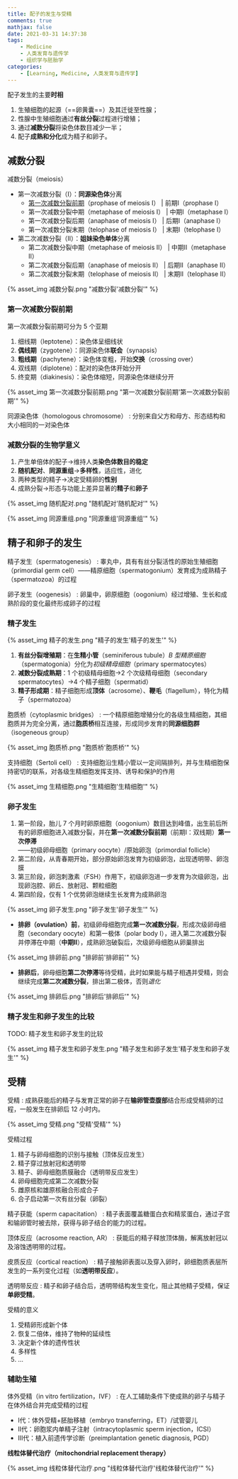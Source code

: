 ```yaml
---
title: 配子的发生与受精
comments: true
mathjax: false
date: 2021-03-31 14:37:38
tags:
    - Medicine
    - 人类发育与遗传学
    - 组织学与胚胎学
categories:
    - [Learning, Medicine, 人类发育与遗传学]
---
```


配子发生的主要**时相**
1. 生殖细胞的起源（==卵黄囊==）及其迁徙至性腺；
2. 性腺中生殖细胞通过**有丝分裂**过程进行增殖；
3. 通过**减数分裂**将染色体数目减少一半；
4. 配子**成熟和分化**成为精子和卵子。

<!-- more -->

## 减数分裂

减数分裂（meiosis）
- 第一次减数分裂（Ⅰ）：**同源染色体**分离
    - [第一次减数分裂前期](#第一次减数分裂前期)（prophase of meiosis Ⅰ） | 前期Ⅰ（prophase I）
    - 第一次减数分裂中期（metaphase of meiosis Ⅰ） | 中期Ⅰ（metaphase I）
    - 第一次减数分裂后期（anaphase of meiosis Ⅰ） | 后期Ⅰ（anaphase I）
    - 第一次减数分裂末期（telophase of meiosis Ⅰ） | 末期Ⅰ（telophase I）
- 第二次减数分裂（Ⅱ）：**姐妹染色单体**分离
    - 第二次减数分裂中期（metaphase of meiosis Ⅱ） | 中期Ⅱ（metaphase Ⅱ）
    - 第二次减数分裂后期（anaphase of meiosis Ⅱ） | 后期Ⅱ（anaphase Ⅱ）
    - 第二次减数分裂末期（telophase of meiosis Ⅱ） | 末期Ⅱ（telophase Ⅱ）

{% asset_img 减数分裂.png "减数分裂'减数分裂'" %}

### 第一次减数分裂前期

第一次减数分裂前期可分为 5 个亚期
1. 细线期（leptotene）：染色体呈细线状
2. **偶线期**（zygotene）：同源染色体**联会**（synapsis）
3. **粗线期**（pachytene）：染色体变粗，开始**交换**（crossing over）
4. 双线期（diplotene）：配对的染色体开始分开
5. 终变期（diakinesis）：染色体缩短，同源染色体继续分开

{% asset_img 第一次减数分裂前期.png "第一次减数分裂前期'第一次减数分裂前期'" %}

同源染色体（homologous chromosome）
: 分别来自父方和母方、形态结构和大小相同的一对染色体

### 减数分裂的生物学意义

1. 产生单倍体的配子→维持人类**染色体数目的稳定**
2. **随机配对**、**同源重组**→**多样性**，适应性，进化
3. 两种类型的精子→决定受精卵的**性别**
4. 成熟分裂→形态与功能上差异显著的**精子**和**卵子**

{% asset_img 随机配对.png "随机配对'随机配对'" %}

{% asset_img 同源重组.png "同源重组'同源重组'" %}

## 精子和卵子的发生

精子发生（spermatogenesis）
: 睾丸中，具有有丝分裂活性的原始生殖细胞（primordial germ cell）——精原细胞（spermatogonium）发育成为成熟精子（spermatozoa）的过程

卵子发生（oogenesis）
: 卵巢中，卵原细胞（oogonium）经过增殖、生长和成熟阶段的变化最终形成卵子的过程

### 精子发生

{% asset_img 精子的发生.png "精子的发生'精子的发生'" %}

1. **有丝分裂增殖期**：在**生精小管**（seminiferous tubule）*B 型精原细胞*（spermatogonia）分化为*初级精母细胞*（primary spermatocytes）
2. **减数分裂成熟期**：1 个初级精母细胞→2 个次级精母细胞（secondary spermatocytes）→4 个精子细胞（spermatid）
3. **精子形成期**：精子细胞形成**顶体**（acrosome）、**鞭毛**（flagellum），特化为精子（spermatozoa）

胞质桥（cytoplasmic bridges）
: 一个精原细胞增殖分化的各级生精细胞，其细胞质并为完全分离，通过**胞质桥**相互连接，形成同步发育的**同源细胞群**（isogeneous group）

{% asset_img 胞质桥.png "胞质桥'胞质桥'" %}

支持细胞（Sertoli cell）
: 支持细胞沿生精小管以一定间隔排列，并与生精细胞保持密切的联系，对各级生精细胞发挥支持、诱导和保护的作用

{% asset_img 生精细胞.png "生精细胞'生精细胞'" %}

### 卵子发生

1. 第一阶段，胎儿 7 个月时卵原细胞（oogonium）数目达到峰值，出生前后所有的卵原细胞进入减数分裂，并在**第一次减数分裂前期**（前期Ⅰ：双线期）**第一次停滞**——初级卵母细胞（primary oocyte）/原始卵泡（primordial follicle）
2. 第二阶段，从青春期开始，部分原始卵泡发育为初级卵泡，出现透明带、卵泡膜
3. 第三阶段，卵泡刺激素（FSH）作用下，初级卵泡进一步发育为次级卵泡，出现卵泡腔、卵丘、放射冠、颗粒细胞
4. 第四阶段，仅有 1 个优势卵泡继续生长发育为成熟卵泡

{% asset_img 卵子发生.png "卵子发生'卵子发生'" %}

- **排卵（ovulation）前**，初级卵母细胞完成**第一次减数分裂**，形成次级卵母细胞（secondary oocyte）和第一极体（polar body I），进入第二次减数分裂并停滞在中期（**中期Ⅱ**），成熟卵泡破裂后，次级卵母细胞从卵巢排出

{% asset_img 排卵前.png "排卵前'排卵前'" %}

- **排卵后**，卵母细胞**第二次停滞**等待受精，此时如果能与精子相遇并受精，则会继续完成**第二次减数分裂**，排出第二极体，否则*退化*

{% asset_img 排卵后.png "排卵后'排卵后'" %}

### 精子发生和卵子发生的比较

TODO: 精子发生和卵子发生的比较

{% asset_img 精子发生和卵子发生.png "精子发生和卵子发生'精子发生和卵子发生'" %}

## 受精

受精
: 成熟获能后的精子与发育正常的卵子在**输卵管壶腹部**结合形成受精卵的过程，一般发生在排卵后 12 小时内。

{% asset_img 受精.png "受精'受精'" %}

受精过程
1. 精子与卵母细胞的识别与接触（顶体反应发生）
2. 精子穿过放射冠和透明带
3. 精子、卵母细胞质膜融合（透明带反应发生）
4. 卵母细胞完成第二次减数分裂
5. 雌原核和雄原核融合形成合子
6. 合子启动第一次有丝分裂（卵裂）

精子获能（sperm capacitation）
: 精子表面覆盖糖蛋白衣和精浆蛋白，通过子宫和输卵管时被去除，获得与卵子结合的能力的过程。

顶体反应（acrosome reaction, AR）
: 获能后的精子释放顶体酶，解离放射冠以及溶蚀透明带的过程。

皮质反应（cortical reaction）
: 精子接触卵表面以及穿入卵时，卵细胞质表层所发生的一系列变化过程（如**透明带反应**）。

透明带反应
: 精子和卵子结合后，透明带结构发生变化，阻止其他精子受精，保证**单卵受精**。

受精的意义
1. 受精卵形成新个体
2. 恢复二倍体，维持了物种的延续性
3. 决定新个体的遗传性状
4. 多样性
5. ...

### 辅助生殖

体外受精（in vitro fertilization，IVF）
: 在人工辅助条件下使成熟的卵子与精子在体外结合并完成受精的过程

- Ⅰ代：体外受精+胚胎移植（embryo transferring，ET）/试管婴儿
- Ⅱ代：卵胞浆内单精子注射（intracytoplasmic sperm injection，ICSI）
- Ⅲ代：植入前遗传学诊断（preimplantation genetic diagnosis, PGD）

**线粒体替代治疗（mitochondrial replacement therapy）**

{% asset_img 线粒体替代治疗.png "线粒体替代治疗'线粒体替代治疗'" %}

